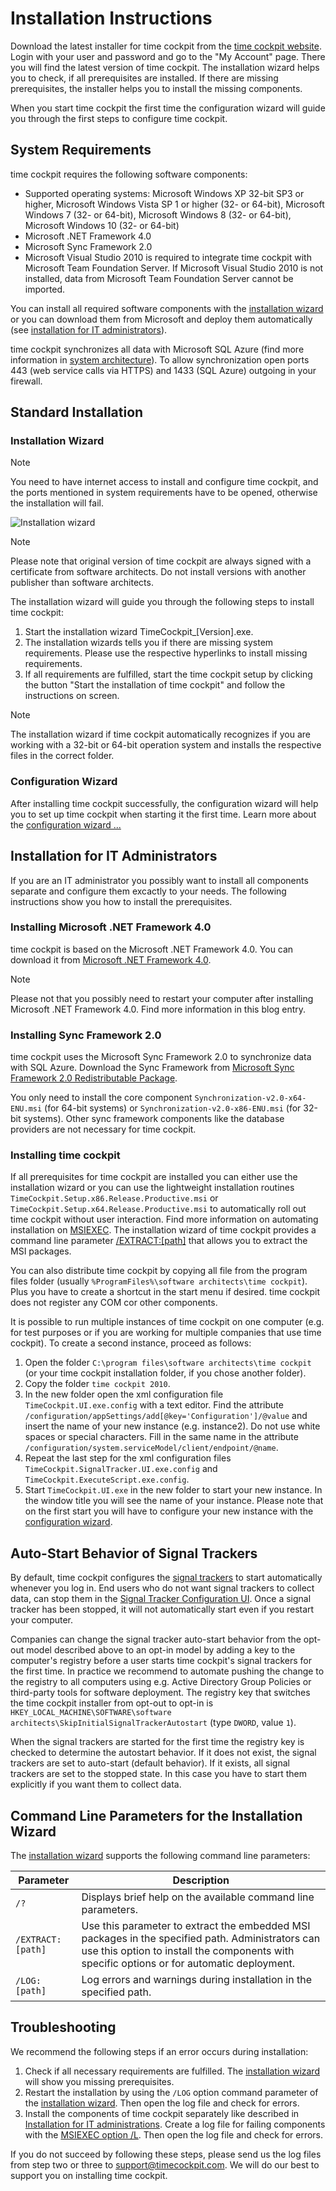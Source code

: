 # Installation Instructions	

Download the latest installer for time cockpit from the [time cockpit website](https://www.timecockpit.com). Login with your user and password and go to the "My Account" page. There you will find the latest version of time cockpit. The installation wizard helps you to check, if all prerequisites are installed. If there are missing prerequisites, the installer helps you to install the missing components.

When you start time cockpit the first time the configuration wizard will guide you through the first steps to configure time cockpit.

## System Requirements

time cockpit requires the following software components:

- Supported operating systems: Microsoft Windows XP 32-bit SP3 or higher, Microsoft Windows Vista SP 1 or higher (32- or 64-bit), Microsoft Windows 7 (32- or 64-bit), Microsoft Windows 8 (32- or 64-bit), Microsoft Windows 10 (32- or 64-bit)
- Microsoft .NET Framework 4.0
- Microsoft Sync Framework 2.0
- Microsoft Visual Studio 2010 is required to integrate time cockpit with Microsoft Team Foundation Server. If Microsoft Visual Studio 2010 is not installed, data from Microsoft Team Foundation Server cannot be imported.

You can install all required software components with the [installation wizard](configuration-wizard.md) or you can download them from Microsoft and deploy them automatically (see [installation for IT administrators](#installation-for-it-administrators)).

time cockpit synchronizes all data with Microsoft SQL Azure (find more information in [system architecture](system-architecture.md)). To allow synchronization open ports 443 (web service calls via HTTPS) and 1433 (SQL Azure) outgoing in your firewall.

## Standard Installation

### Installation Wizard

> [!NOTE]
You need to have internet access to install and configure time cockpit, and the ports mentioned in system requirements have to be opened, otherwise the installation will fail.

![Installation wizard](images/installer.png "Installation wizard")

> [!NOTE]
Please note that original version of time cockpit are always signed with a certificate from software architects. Do not install versions with another publisher than software architects.

The installation wizard will guide you through the following steps to install time cockpit:

1. Start the installation wizard TimeCockpit_[Version].exe.
1. The installation wizards tells you if there are missing system requirements. Please use the respective hyperlinks to install missing requirements.
1. If all requirements are fulfilled, start the time cockpit setup by clicking the button "Start the installation of time cockpit" and follow the instructions on screen.

> [!NOTE]
The installation wizard if time cockpit automatically recognizes if you are working with a 32-bit or 64-bit operation system and installs the respective files in the correct folder.

### Configuration Wizard

After installing time cockpit successfully, the configuration wizard will help you to set up time cockpit when starting it the first time. Learn more about the [configuration wizard ...](configuration-wizard.md)

## Installation for IT Administrators

If you are an IT administrator you possibly want to install all components separate and configure them excactly to your needs. The following instructions show you how to install the prerequisites.

### Installing Microsoft .NET Framework 4.0

time cockpit is based on the Microsoft .NET Framework 4.0. You can download it from [Microsoft .NET Framework 4.0](http://www.microsoft.com/downloads/details.aspx?FamilyID=9cfb2d51-5ff4-4491-b0e5-b386f32c0992&displaylang=en).

> [!NOTE]
Please not that you possibly need to restart your computer after installing Microsoft .NET Framework 4.0. Find more information in this blog entry.

### Installing Sync Framework 2.0

time cockpit uses the Microsoft Sync Framework 2.0 to synchronize data with SQL Azure. Download the Sync Framework from [Microsoft Sync Framework 2.0 Redistributable Package](http://www.microsoft.com/downloads/details.aspx?FamilyID=109DB36E-CDD0-4514-9FB5-B77D9CEA37F6&displaylang=en).

You only need to install the core component `Synchronization-v2.0-x64-ENU.msi` (for 64-bit systems) or `Synchronization-v2.0-x86-ENU.msi` (for 32-bit systems). Other sync framework components like the database providers are not necessary for time cockpit.

### Installing time cockpit

If all prerequisites for time cockpit are installed you can either use the installation wizard or you can use the lightweight installation routines `TimeCockpit.Setup.x86.Release.Productive.msi` or `TimeCockpit.Setup.x64.Release.Productive.msi` to automatically roll out time cockpit without user interaction. Find more information on automating installation on [MSIEXEC](http://msdn.microsoft.com/en-us/library/aa367988(VS.85).aspx). The installation wizard of time cockpit provides a command line parameter [/EXTRACT:[path]](https://help.timecockpit.com/html/93de1e41-f31c-41e4-968b-44166e8be97b.htm#CommandLineSetup) that allows you to extract the MSI packages.

You can also distribute time cockpit by copying all file from the program files folder (usually `%ProgramFiles%\software architects\time cockpit`). Plus you have to create a shortcut in the start menu if desired. time cockpit does not register any COM cor other components.

It is possible to run multiple instances of time cockpit on one computer (e.g. for test purposes or if you are working for multiple companies that use time cockpit). To create a second instance, proceed as follows:

1. Open the folder `C:\program files\software architects\time cockpit` (or your time cockpit installation folder, if you chose another folder).
1. Copy the folder `time cockpit 2010`.
1. In the new folder open the xml configuration file `TimeCockpit.UI.exe.config` with a text editor. Find the attribute `/configuration/appSettings/add[@key='Configuration']/@value` and insert the name of your new instance (e.g. instance2). Do not use white spaces or special characters. Fill in the same name in the attribute `/configuration/system.serviceModel/client/endpoint/@name`.
1. Repeat the last step for the xml configuration files `TimeCockpit.SignalTracker.UI.exe.config` and `TimeCockpit.ExecuteScript.exe.config`.
1. Start `TimeCockpit.UI.exe` in the new folder to start your new instance. In the window title you will see the name of your instance. Please note that on the first start you will have to configure your new instance with the [configuration wizard](configuration-wizard.md).

## Auto-Start Behavior of Signal Trackers

By default, time cockpit configures the [signal trackers](~/doc/signal-tracker/overview.md) to start automatically whenever you log in. End users who do not want signal trackers to collect data, can stop them in the [Signal Tracker Configuration UI](~/doc/signal-tracker/overview.md#signal-tracker-configuration-ui). Once a signal tracker has been stopped, it will not automatically start even if you restart your computer.

Companies can change the signal tracker auto-start behavior from the opt-out model described above to an opt-in model by adding a key to the computer's registry before a user starts time cockpit's signal trackers for the first time. In practice we recommend to automate pushing the change to the registry to all computers using e.g. Active Directory Group Policies or third-party tools for software deployment. The registry key that switches the time cockpit installer from opt-out to opt-in is `HKEY_LOCAL_MACHINE\SOFTWARE\software architects\SkipInitialSignalTrackerAutostart` (type `DWORD`, value `1`).

When the signal trackers are started for the first time the registry key is checked to determine the autostart behavior. If it does not exist, the signal trackers are set to auto-start (default behavior). If it exists, all signal trackers are set to the stopped state. In this case you have to start them explicitly if you want them to collect data.

## Command Line Parameters for the Installation Wizard
The [installation wizard](#installation-wizard) supports the following command line parameters:

Parameter | Description
--- | ---
`/?` | Displays brief help on the available command line parameters.
`/EXTRACT:[path]` | Use this parameter to extract the embedded MSI packages in the specified path. Administrators can use this option to install the components with specific options or for automatic deployment.
`/LOG:[path]` | Log errors and warnings during installation in the specified path.

## Troubleshooting

We recommend the following steps if an error occurs during installation:

1. Check if all necessary requirements are fulfilled. The [installation wizard](#installation-wizard) will show you missing prerequisites.
1. Restart the installation by using the `/LOG` option command parameter of the [installation wizard](#installation-wizard). Then open the log file and check for errors.
1. Install the components of time cockpit separately like described in [Installation for IT administrations](#installation-for-it-administrators). Create a log file for failing components with the [MSIEXEC option /L](http://msdn.microsoft.com/en-us/library/aa367988(VS.85).aspx). Then open the log file and check for errors.

If you do not succeed by following these steps, please send us the log files from step two or three to [support@timecockpit.com](mailto:support@timecockpit.com). We will do our best to support you on installing time cockpit.